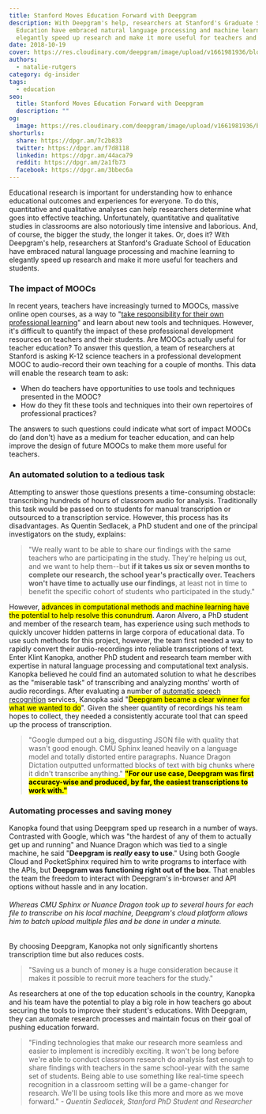 ```yaml
---
title: Stanford Moves Education Forward with Deepgram
description: With Deepgram's help, researchers at Stanford's Graduate School of
  Education have embraced natural language processing and machine learning to
  elegantly speed up research and make it more useful for teachers and students.
date: 2018-10-19
cover: https://res.cloudinary.com/deepgram/image/upload/v1661981936/blog/customer-story-stanford-moves-education-forward-with-deepgram/placeholder-post-image%402x.jpg
authors:
  - natalie-rutgers
category: dg-insider
tags:
  - education
seo:
  title: Stanford Moves Education Forward with Deepgram
  description: ""
og:
  image: https://res.cloudinary.com/deepgram/image/upload/v1661981936/blog/customer-story-stanford-moves-education-forward-with-deepgram/placeholder-post-image%402x.jpg
shorturls:
  share: https://dpgr.am/7c2b833
  twitter: https://dpgr.am/f7d8118
  linkedin: https://dpgr.am/44aca79
  reddit: https://dpgr.am/2a1fb73
  facebook: https://dpgr.am/3bbec6a
---
```


Educational research is important for understanding how to enhance educational outcomes and experiences for everyone. To do this, quantitative and qualitative analyses can help researchers determine what goes into effective teaching. Unfortunately, quantitative and qualitative studies in classrooms are also notoriously time intensive and laborious. And, of course, the bigger the study, the longer it takes. Or, does it? With Deepgram's help, researchers at Stanford's Graduate School of Education have embraced natural language processing and machine learning to elegantly speed up research and make it more useful for teachers and students.

### The impact of MOOCs

In recent years, teachers have increasingly turned to MOOCs, massive online open courses, as a way to "[take responsibility for their own professional learning](https://www.forbes.com/sites/skollworldforum/2013/06/10/moocs-for-teachers-theyre-learners-too/#4a877ebf160c)" and learn about new tools and techniques. However, it's difficult to quantify the impact of these professional development resources on teachers and their students. Are MOOCs actually useful for teacher education? To answer this question, a team of researchers at Stanford is asking K-12 science teachers in a professional development MOOC to audio-record their own teaching for a couple of months. This data will enable the research team to ask:

*   When do teachers have opportunities to use tools and techniques presented in the MOOC?
*   How do they fit these tools and techniques into their own repertoires of professional practices?

The answers to such questions could indicate what sort of impact MOOCs do (and don't) have as a medium for teacher education, and can help improve the design of future MOOCs to make them more useful for teachers.

### An automated solution to a tedious task

Attempting to answer those questions presents a time-consuming obstacle: transcribing hundreds of hours of classroom audio for analysis. Traditionally this task would be passed on to students for manual transcription or outsourced to a transcription service. However, this process has its disadvantages. As Quentin Sedlacek, a PhD student and one of the principal investigators on the study, explains:

> "We really want to be able to share our findings with the same teachers who are participating in the study. They're helping us out, and we want to help them--but **if it takes us six or seven months to complete our research, the school year's practically over. Teachers won't have time to actually use our findings**, at least not in time to benefit the specific cohort of students who participated in the study."

However, <mark>advances in computational methods and machine learning have the potential to help resolve this conundrum</mark>. Aaron Alvero, a PhD student and member of the research team, has experience using such methods to quickly uncover hidden patterns in large corpora of educational data. To use such methods for this project, however, the team first needed a way to rapidly convert their audio-recordings into reliable transcriptions of text. Enter Klint Kanopka, another PhD student and research team member with expertise in natural language processing and computational text analysis. Kanopka believed he could find an automated solution to what he describes as the "miserable task" of transcribing and analyzing months' worth of audio recordings. After evaluating a number of [automatic speech recognition](https://sweet-pie-c52a63-blog.netlify.app/what-is-asr/) services, Kanopka said "<mark>Deepgram became a clear winner for what we wanted to do</mark>". Given the sheer quantity of recordings his team hopes to collect, they needed a consistently accurate tool that can speed up the process of transcription.

> "Google dumped out a big, disgusting JSON file with quality that wasn't good enough. CMU Sphinx leaned heavily on a language model and totally distorted entire paragraphs. Nuance Dragon Dictation outputted unformatted blocks of text with big chunks where it didn't transcribe anything." <mark>**"For our use case, Deepgram was first accuracy-wise and produced, by far, the easiest transcriptions to work with."**</mark>

### Automating processes and saving money

Kanopka found that using Deepgram sped up research in a number of ways. Contrasted with Google, which was "the hardest of any of them to actually get up and running" and Nuance Dragon which was tied to a single machine, he said "**Deepgram is _really_ easy to use**." Using both Google Cloud and PocketSphinx required him to write programs to interface with the APIs, but **Deepgram was functioning right out of the box**. That enables the team the freedom to interact with Deepgram's in-browser and API options without hassle and in any location.

###### Whereas CMU Sphinx or Nuance Dragon took up to several hours for each file to transcribe on his local machine, Deepgram's cloud platform allows him to batch upload multiple files and be done in under a minute.

By choosing Deepgram, Kanopka not only significantly shortens transcription time but also reduces costs.

> "Saving us a bunch of money is a huge consideration because it makes it possible to recruit more teachers for the study."

As researchers at one of the top education schools in the country, Kanopka and his team have the potential to play a big role in how teachers go about securing the tools to improve their student's educations. With Deepgram, they can automate research processes and maintain focus on their goal of pushing education forward.

> "Finding technologies that make our research more seamless and easier to implement is incredibly exciting. It won't be long before we're able to conduct classroom research do analysis fast enough to share findings with teachers in the same school-year with the same set of students. Being able to use something like real-time speech recognition in a classroom setting will be a game-changer for research. We'll be using tools like this more and more as we move forward." _- Quentin Sedlacek, Stanford PhD Student and Researcher_
